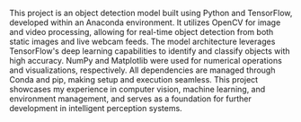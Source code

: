 This project is an object detection model built using Python and TensorFlow, developed within an Anaconda environment. It utilizes OpenCV for image and video processing, allowing for real-time object detection from both static images and live webcam feeds. The model architecture leverages TensorFlow's deep learning capabilities to identify and classify objects with high accuracy. NumPy and Matplotlib were used for numerical operations and visualizations, respectively. All dependencies are managed through Conda and pip, making setup and execution seamless. This project showcases my experience in computer vision, machine learning, and environment management, and serves as a foundation for further development in intelligent perception systems.
